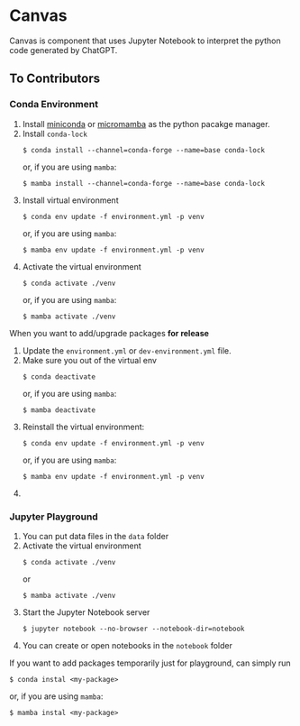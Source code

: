 # Canvas

Canvas is component that uses Jupyter Notebook to interpret 
the python code generated by ChatGPT.

## To Contributors
### Conda Environment

1. Install 
[miniconda](https://docs.conda.io/projects/conda/en/latest/user-guide/install/index.html) 
or [micromamba](https://mamba.readthedocs.io/en/latest/installation.html) 
as the python pacakge manager.
2. Install `conda-lock`
    ```
    $ conda install --channel=conda-forge --name=base conda-lock
    ```
    or, if you are using `mamba`:
    ```
    $ mamba install --channel=conda-forge --name=base conda-lock
    ```
3. Install virtual environment
    ```
    $ conda env update -f environment.yml -p venv
    ```
   or, if you are using `mamba`:
    ```
    $ mamba env update -f environment.yml -p venv
    ```
4. Activate the virtual environment
    ```
    $ conda activate ./venv
    ```
    or, if you are using `mamba`:
    ```
    $ mamba activate ./venv
    ```

When you want to add/upgrade packages **for release**
1. Update the `environment.yml` or `dev-environment.yml` file.
2. Make sure you out of the virtual env
   ```
   $ conda deactivate
   ```
   or, if you are using `mamba`:
   ```
   $ mamba deactivate
   ```
3. Reinstall the virtual environment:
    ```
    $ conda env update -f environment.yml -p venv
    ```
   or, if you are using `mamba`:
    ```
    $ mamba env update -f environment.yml -p venv
    ```
5. 

### Jupyter Playground

1. You can put data files in the `data` folder
2. Activate the virtual environment
    ```
    $ conda activate ./venv
    ```
    or
    ```
    $ mamba activate ./venv
    ```
3. Start the Jupyter Notebook server
    ```
    $ jupyter notebook --no-browser --notebook-dir=notebook
    ```
4. You can create or open notebooks in the `notebook` folder

If you want to add packages temporarily just for playground, 
can simply run
```
$ conda instal <my-package>
```
or, if you are using `mamba`:
```
$ mamba instal <my-package>
```
